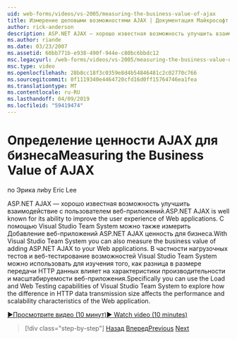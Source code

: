 ```yaml
---
uid: web-forms/videos/vs-2005/measuring-the-business-value-of-ajax
title: Измерение деловыми возможностями AJAX | Документация Майкрософт
author: rick-anderson
description: ASP.NET AJAX — хорошо известная возможность улучшить взаимодействие с пользователем веб-приложений. С помощью Visual Studio Team System можно также измерить финансовое благополучие...
ms.author: riande
ms.date: 03/23/2007
ms.assetid: 60bb771b-e938-490f-944e-c80bc6bbdc12
msc.legacyurl: /web-forms/videos/vs-2005/measuring-the-business-value-of-ajax
msc.type: video
ms.openlocfilehash: 28b8cc18f3c0359e8d4b54846481c2c02770c766
ms.sourcegitcommit: 0f1119340e4464720cfd16d0ff15764746ea1fea
ms.translationtype: MT
ms.contentlocale: ru-RU
ms.lasthandoff: 04/09/2019
ms.locfileid: "59419474"
---
```

# <a name="measuring-the-business-value-of-ajax"></a><span data-ttu-id="f3bd2-104">Определение ценности AJAX для бизнеса</span><span class="sxs-lookup"><span data-stu-id="f3bd2-104">Measuring the Business Value of AJAX</span></span>

<span data-ttu-id="f3bd2-105">по Эрика ли</span><span class="sxs-lookup"><span data-stu-id="f3bd2-105">by Eric Lee</span></span>

<span data-ttu-id="f3bd2-106">ASP.NET AJAX — хорошо известная возможность улучшить взаимодействие с пользователем веб-приложений.</span><span class="sxs-lookup"><span data-stu-id="f3bd2-106">ASP.NET AJAX is well known for its ability to improve the user experience of Web applications.</span></span> <span data-ttu-id="f3bd2-107">С помощью Visual Studio Team System можно также измерить Добавление веб-приложений ASP.NET AJAX ценность для бизнеса.</span><span class="sxs-lookup"><span data-stu-id="f3bd2-107">With Visual Studio Team System you can also measure the business value of adding ASP.NET AJAX to your Web applications.</span></span> <span data-ttu-id="f3bd2-108">В частности нагрузочных тестов и веб-тестирование возможностей Visual Studio Team System можно использовать для изучения того, как разница в размере передачи HTTP данных влияет на характеристики производительности и масштабируемости веб-приложения.</span><span class="sxs-lookup"><span data-stu-id="f3bd2-108">Specifically you can use the Load and Web Testing capabilities of Visual Studio Team System to explore how the difference in HTTP data transmission size affects the performance and scalability characteristics of the Web application.</span></span>

[<span data-ttu-id="f3bd2-109">&#9654;Просмотрите видео (10 минут)</span><span class="sxs-lookup"><span data-stu-id="f3bd2-109">&#9654; Watch video (10 minutes)</span></span>](https://channel9.msdn.com/Blogs/ASP-NET-Site-Videos/measuring-the-business-value-of-ajax)

> [!div class="step-by-step"]
> <span data-ttu-id="f3bd2-110">[Назад](introduction-to-managing-and-running-tests-with-team-system.md)
> [Вперед](code-coverage-of-automated-tests.md)</span><span class="sxs-lookup"><span data-stu-id="f3bd2-110">[Previous](introduction-to-managing-and-running-tests-with-team-system.md)
[Next](code-coverage-of-automated-tests.md)</span></span>
